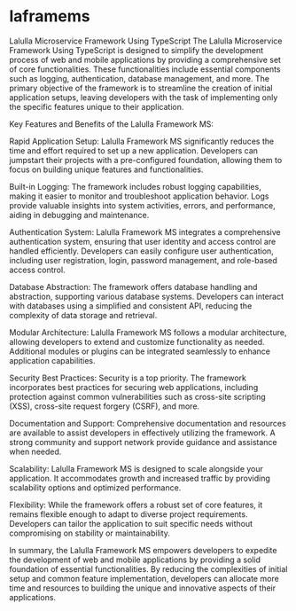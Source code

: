 # laframems
Lalulla Microservice Framework Using TypeScript
The Lalulla Microservice Framework Using TypeScript is designed to simplify the development process of web and mobile applications by providing a comprehensive set of core functionalities. These functionalities include essential components such as logging, authentication, database management, and more. The primary objective of the framework is to streamline the creation of initial application setups, leaving developers with the task of implementing only the specific features unique to their application.

Key Features and Benefits of the Lalulla Framework MS:

Rapid Application Setup: Lalulla Framework MS significantly reduces the time and effort required to set up a new application. Developers can jumpstart their projects with a pre-configured foundation, allowing them to focus on building unique features and functionalities.

Built-in Logging: The framework includes robust logging capabilities, making it easier to monitor and troubleshoot application behavior. Logs provide valuable insights into system activities, errors, and performance, aiding in debugging and maintenance.

Authentication System: Lalulla Framework MS integrates a comprehensive authentication system, ensuring that user identity and access control are handled efficiently. Developers can easily configure user authentication, including user registration, login, password management, and role-based access control.

Database Abstraction: The framework offers database handling and abstraction, supporting various database systems. Developers can interact with databases using a simplified and consistent API, reducing the complexity of data storage and retrieval.

Modular Architecture: Lalulla Framework MS follows a modular architecture, allowing developers to extend and customize functionality as needed. Additional modules or plugins can be integrated seamlessly to enhance application capabilities.

Security Best Practices: Security is a top priority. The framework incorporates best practices for securing web applications, including protection against common vulnerabilities such as cross-site scripting (XSS), cross-site request forgery (CSRF), and more.

Documentation and Support: Comprehensive documentation and resources are available to assist developers in effectively utilizing the framework. A strong community and support network provide guidance and assistance when needed.

Scalability: Lalulla Framework MS is designed to scale alongside your application. It accommodates growth and increased traffic by providing scalability options and optimized performance.

Flexibility: While the framework offers a robust set of core features, it remains flexible enough to adapt to diverse project requirements. Developers can tailor the application to suit specific needs without compromising on stability or maintainability.

In summary, the Lalulla Framework MS empowers developers to expedite the development of web and mobile applications by providing a solid foundation of essential functionalities. By reducing the complexities of initial setup and common feature implementation, developers can allocate more time and resources to building the unique and innovative aspects of their applications.

